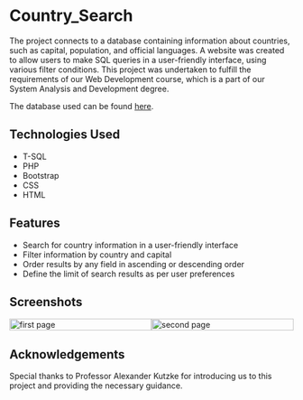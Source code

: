 # Country_Search
The project connects to a database containing information about countries, such as capital, population, and official languages. A website was created to allow users to make SQL queries in a user-friendly interface, using various filter conditions. This project was undertaken to fulfill the requirements of our Web Development course, which is a part of our System Analysis and Development degree.

The database used can be found [here](https://gist.githubusercontent.com/jaconza/1309302/raw/66caa0146c22b0bca913738b8be8ef35aea83a39/word_country_data.sql).

## Technologies Used
- T-SQL
- PHP
- Bootstrap
- CSS
- HTML

## Features
- Search for country information in a user-friendly interface
- Filter information by country and capital
- Order results by any field in ascending or descending order
- Define the limit of search results as per user preferences

## Screenshots
<div style="display: flex;">
  <img src="" alt="first page" style="width: 100%">
  <img src="" alt="second page" style="width: 100%">
</div>

## Acknowledgements
Special thanks to Professor Alexander Kutzke for introducing us to this project and providing the necessary guidance.
